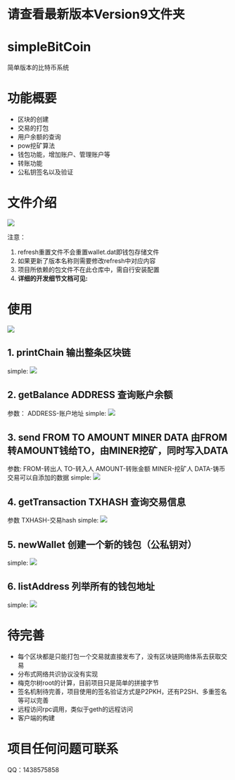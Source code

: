 # 请查看最新版本Version9文件夹

# simpleBitCoin
简单版本的比特币系统
# 功能概要
* 区块的创建
* 交易的打包
* 用户余额的查询
* pow挖矿算法
* 钱包功能，增加账户、管理账户等
* 转账功能
* 公私钥签名以及验证
# 文件介绍
![](http://xwjpics.gumptlu.work/qiniu_picGo/20201004092202.png)

注意：
1. refresh重置文件不会重置wallet.dat即钱包存储文件
2. 如果更新了版本名称则需要修改refresh中对应内容
3. 项目所依赖的包文件不在此仓库中，需自行安装配置
4. **详细的开发细节文档可见:**

# 使用
![](http://xwjpics.gumptlu.work/qiniu_picGo/20201004090620.png)

## 1. printChain 输出整条区块链
simple:
![](http://xwjpics.gumptlu.work/qiniu_picGo/20201004091517.png)

## 2. getBalance ADDRESS 查询账户余额
参数： ADDRESS-账户地址
simple:
![](http://xwjpics.gumptlu.work/qiniu_picGo/20201004091724.png)

## 3. send FROM TO AMOUNT MINER DATA  由FROM转AMOUNT钱给TO，由MINER挖矿，同时写入DATA
参数: FROM-转出人 TO-转入人 AMOUNT-转账金额 MINER-挖矿人 DATA-铸币交易可以自添加的数据
simple:
![](http://xwjpics.gumptlu.work/qiniu_picGo/20201004092752.png)

## 4. getTransaction TXHASH 查询交易信息
参数 TXHASH-交易hash
simple:
![](http://xwjpics.gumptlu.work/qiniu_picGo/20201004092924.png)

## 5. newWallet 创建一个新的钱包（公私钥对）
simple:
![](http://xwjpics.gumptlu.work/qiniu_picGo/20201004093103.png)

## 6. listAddress 列举所有的钱包地址
simple:
![](http://xwjpics.gumptlu.work/qiniu_picGo/20201004093157.png)

# 待完善
* 每个区块都是只能打包一个交易就直接发布了，没有区块链网络体系去获取交易
* 分布式网络共识协议没有实现
* 梅克尔树root的计算，目前项目只是简单的拼接字节
* 签名机制待完善，项目使用的签名验证方式是P2PKH，还有P2SH、多重签名等可以完善
* 远程访问rpc调用，类似于geth的远程访问
* 客户端的构建

# 项目任何问题可联系
QQ：1438575858
